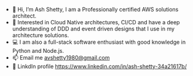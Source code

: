 - 👋 Hi, I’m Ash Shetty, I am a Professionally certified AWS solutions architect.
- 👀 Interested in Cloud Native architectures, CI/CD and have a deep understanding of DDD and event driven designs that I use in my architecture solutions. 
- :computer: I am also a full-stack software enthusiast with good knowledge in Python and Node.js.
- 📫 Email me avshetty1980@gmail.com
- :house_with_garden: LinkdIn profile https://www.linkedin.com/in/ash-shetty-34a21617b/

<!---
avshetty1980/avshetty1980 is a ✨ special ✨ repository because its `README.md` (this file) appears on your GitHub profile.
You can click the Preview link to take a look at your changes.
--->
